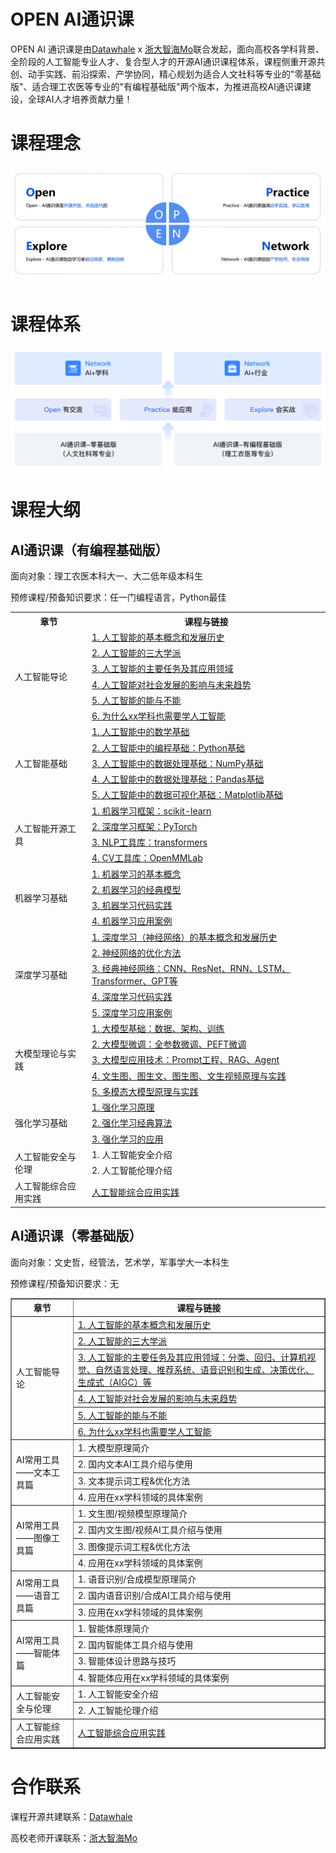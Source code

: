 # OPEN AI通识课

OPEN AI 通识课是由[Datawhale](https://datawhale.cn/) x [浙大智海Mo](https://saas.momodel.cn/aiGeneralCourse)联合发起，面向高校各学科背景、全阶段的人工智能专业人才、复合型人才的开源AI通识课程体系，课程侧重开源共创、动手实践、前沿探索、产学协同，精心规划为适合人文社科等专业的"零基础版"、适合理工农医等专业的"有编程基础版"两个版本，为推进高校AI通识课建设，全球AI人才培养贡献力量！


# 课程理念
![OPEN理念](https://github.com/datawhalechina/open-ai-general-course/blob/main/image/OPEN%E7%90%86%E5%BF%B5.png)

# 课程体系
![AI通识课程体系](https://github.com/datawhalechina/open-ai-general-course/blob/main/image/AI%E9%80%9A%E8%AF%86%E8%AF%BE%E7%A8%8B%E4%BD%93%E7%B3%BB.png)


# 课程大纲

## AI通识课（有编程基础版）

面向对象：理工农医本科大一、大二低年级本科生

预修课程/预备知识要求：任一门编程语言，Python最佳

<table>
    <tr>
        <th>章节</th>
        <th>课程与链接</th>
    </tr>
    <!-- 人工智能导论 -->
    <tr>
        <td rowspan="6">人工智能导论</td>
        <td><a href="https://momodel.cn/overview/6173911eab37f12b14daf4a8?id=6173911eab37f12b14daf4a8&activeKey=chapter">1. 人工智能的基本概念和发展历史</a></td>
    </tr>
    <tr>
        <td><a href="https://momodel.cn/overview/6173911eab37f12b14daf4a8?id=6173911eab37f12b14daf4a8&activeKey=chapter">2. 人工智能的三大学派</a></td>
    </tr>
    <tr>
        <td><a href="https://momodel.cn/overview/6173911eab37f12b14daf4a8?id=6173911eab37f12b14daf4a8&activeKey=medal">3. 人工智能的主要任务及其应用领域</a></td>
    </tr>
    <tr>
        <td><a href="https://momodel.cn/overview/6173911eab37f12b14daf4a8?id=6173911eab37f12b14daf4a8&activeKey=medal">4. 人工智能对社会发展的影响与未来趋势</a></td>
    </tr>
    <tr>
        <td><a href="https://momodel.cn/overview/6173911eab37f12b14daf4a8?id=6173911eab37f12b14daf4a8&activeKey=medal">5. 人工智能的能与不能</a></td>
    </tr>
    <tr>
        <td><a href="https://momodel.cn/overview/6173911eab37f12b14daf4a8?id=6173911eab37f12b14daf4a8&activeKey=medal">6. 为什么xx学科也需要学人工智能</a></td>
    </tr>
    <!-- 人工智能基础 -->
    <tr>
        <td rowspan="5">人工智能基础</td>
        <td><a href="https://momodel.cn/overview/6173911eab37f12b14daf4a8?id=6173911eab37f12b14daf4a8&activeKey=medal">1. 人工智能中的数学基础</a></td>
    </tr>
    <tr>
        <td><a href="https://github.com/datawhalechina/learn-python-the-smart-way-v2">2. 人工智能中的编程基础：Python基础</a></td>
    </tr>
    <tr>
        <td><a href="https://github.com/datawhalechina/powerful-numpy">3. 人工智能中的数据处理基础：NumPy基础</a></td>
    </tr>
    <tr>
        <td><a href="https://github.com/datawhalechina/joyful-pandas">4. 人工智能中的数据处理基础：Pandas基础</a></td>
    </tr>
    <tr>
        <td><a href="https://github.com/datawhalechina/fantastic-matplotlib">5. 人工智能中的数据可视化基础：Matplotlib基础</a></td>
    </tr>
    <!-- 人工智能开源工具 -->
    <tr>
        <td rowspan="4">人工智能开源工具</td>
        <td><a href="https://github.com/datawhalechina/machine-learning-toy-code">1. 机器学习框架：scikit-learn</a></td>
    </tr>
    <tr>
        <td><a href="https://github.com/datawhalechina/thorough-pytorch">2. 深度学习框架：PyTorch</a></td>
    </tr>
    <tr>
        <td><a href="https://github.com/datawhalechina/learn-nlp-with-transformers">3. NLP工具库：transformers</a></td>
    </tr>
    <tr>
        <td><a href="https://github.com/datawhalechina/openmmlab-tutorial">4. CV工具库：OpenMMLab</a></td>
    </tr>
    <!-- 机器学习基础 -->
    <tr>
        <td rowspan="4">机器学习基础</td>
        <td><a href="https://github.com/datawhalechina/pumpkin-book">1. 机器学习的基本概念</a></td>
    </tr>
    <tr>
        <td><a href="https://github.com/datawhalechina/pumpkin-book">2. 机器学习的经典模型</a></td>
    </tr>
    <tr>
        <td><a href="https://github.com/datawhalechina/machine-learning-toy-code">3. 机器学习代码实践</a></td>
    </tr>
    <tr>
        <td><a href="https://github.com/datawhalechina/machine-learning-toy-code">4. 机器学习应用案例</a></td>
    </tr>
    <!-- 深度学习基础 -->
    <tr>
        <td rowspan="5">深度学习基础</td>
        <td><a href="https://github.com/datawhalechina/leedl-tutorial">1. 深度学习（神经网络）的基本概念和发展历史</a></td>
    </tr>
    <tr>
        <td><a href="https://github.com/datawhalechina/leedl-tutorial">2. 神经网络的优化方法</a></td>
    </tr>
    <tr>
        <td><a href="https://github.com/datawhalechina/leedl-tutorial">3. 经典神经网络：CNN、ResNet、RNN、LSTM、Transformer、GPT等</a></td>
    </tr>
    <tr>
        <td><a href="https://github.com/datawhalechina/leedl-tutorial">4. 深度学习代码实践</a></td>
    </tr>
    <tr>
        <td><a href="https://github.com/datawhalechina/leedl-tutorial">5. 深度学习应用案例</a></td>
    </tr>
    <!-- 大模型理论与实践 -->
    <tr>
        <td rowspan="5">大模型理论与实践</td>
        <td><a href="https://github.com/datawhalechina/so-large-lm">1. 大模型基础：数据、架构、训练</a></td>
    </tr>
    <tr>
        <td><a href="https://github.com/datawhalechina/self-llm">2. 大模型微调：全参数微调、PEFT微调</a></td>
    </tr>
    <tr>
        <td><a href="https://github.com/datawhalechina/tiny-universe">3. 大模型应用技术：Prompt工程、RAG、Agent</a></td>
    </tr>
    <tr>
        <td><a href="https://github.com/datawhalechina/hugging-sd">4. 文生图、图生文、图生图、文生视频原理与实践</a></td>
    </tr>
    <tr>
        <td><a href="https://github.com/datawhalechina/hugging-sd">5. 多模态大模型原理与实践</a></td>
    </tr>
    <!-- 强化学习基础 -->
    <tr>
        <td rowspan="3">强化学习基础</td>
        <td><a href="https://github.com/datawhalechina/easy-rl">1. 强化学习原理</a></td>
    </tr>
    <tr>
        <td><a href="https://github.com/datawhalechina/easy-rl">2. 强化学习经典算法</a></td>
    </tr>
    <tr>
        <td><a href="https://github.com/datawhalechina/easy-rl">3. 强化学习的应用</a></td>
    </tr>
    <!-- 人工智能安全与伦理 -->
    <tr>
        <td rowspan="2">人工智能安全与伦理</td>
        <td>1. 人工智能安全介绍</a></td>
    </tr>
    <tr>
        <td>2. 人工智能伦理介绍</a></td>
    </tr>
    <!-- 人工智能综合应用实践 -->
    <tr>
        <td>人工智能综合应用实践</td>
        <td><a href="https://github.com/datawhalechina/llm-universe">人工智能综合应用实践</a></td>
    </tr>
</table>

## AI通识课（零基础版）

面向对象：文史哲，经管法，艺术学，军事学大一本科生

预修课程/预备知识要求：无
<table border="1">
    <tr>
        <th>章节</th>
        <th>课程与链接</th>
    </tr>
    <tr>
        <td rowspan="6">人工智能导论</td>
        <td><a href="https://momodel.cn/overview/6173911eab37f12b14daf4a8?id=6173911eab37f12b14daf4a8&activeKey=chapter">1. 人工智能的基本概念和发展历史</a></td>
    </tr>
    <tr>
        <td><a href="https://momodel.cn/overview/6173911eab37f12b14daf4a8?id=6173911eab37f12b14daf4a8&activeKey=chapter">2. 人工智能的三大学派</a></td>
    </tr>
    <tr>
        <td><a href="https://momodel.cn/overview/6173911eab37f12b14daf4a8?id=6173911eab37f12b14daf4a8&activeKey=medal">3. 人工智能的主要任务及其应用领域：分类、回归、计算机视觉、自然语言处理、推荐系统、语音识别和生成、决策优化、生成式（AIGC）等</a></td>
    </tr>
    <tr>
        <td><a href="https://momodel.cn/overview/6173911eab37f12b14daf4a8?id=6173911eab37f12b14daf4a8&activeKey=medal">4. 人工智能对社会发展的影响与未来趋势</a></td>
    </tr>
    <tr>
        <td><a href="https://momodel.cn/overview/6173911eab37f12b14daf4a8?id=6173911eab37f12b14daf4a8&activeKey=medal">5. 人工智能的能与不能</a></td>
    </tr>
    <tr>
        <td><a href="https://momodel.cn/overview/6173911eab37f12b14daf4a8?id=6173911eab37f12b14daf4a8&activeKey=medal">6. 为什么xx学科也需要学人工智能</a></td>
    </tr>
    <tr>
        <td rowspan="4">AI常用工具——文本工具篇</td>
        <td>1. 大模型原理简介</a></td>
    </tr>
    <tr>
        <td>2. 国内文本AI工具介绍与使用</a></td>
    </tr>
    <tr>
        <td>3. 文本提示词工程&优化方法</a></td>
    </tr>
    <tr>
        <td>4. 应用在xx学科领域的具体案例</a></td>
    </tr>
    <tr>
        <td rowspan="4">AI常用工具——图像工具篇</td>
        <td>1. 文生图/视频模型原理简介</a></td>
    </tr>
    <tr>
        <td>2. 国内文生图/视频AI工具介绍与使用</a></td>
    </tr>
    <tr>
        <td>3. 图像提示词工程&优化方法</a></td>
    </tr>
    <tr>
        <td>4. 应用在xx学科领域的具体案例</a></td>
    </tr>
    <tr>
        <td rowspan="3">AI常用工具——语音工具篇</td>
        <td>1. 语音识别/合成模型原理简介</a></td>
    </tr>
    <tr>
        <td>2. 国内语音识别/合成AI工具介绍与使用</a></td>
    </tr>
    <tr>
        <td>3. 应用在xx学科领域的具体案例</a></td>
    </tr>
    <tr>
        <td rowspan="4">AI常用工具——智能体篇</td>
        <td>1. 智能体原理简介</a></td>
    </tr>
    <tr>
        <td>2. 国内智能体工具介绍与使用</a></td>
    </tr>
    <tr>
        <td>3. 智能体设计思路与技巧</a></td>
    </tr>
    <tr>
        <td>4. 智能体应用在xx学科领域的具体案例</a></td>
    </tr>
    <tr>
        <td rowspan="2">人工智能安全与伦理</td>
        <td>1. 人工智能安全介绍</a></td>
    </tr>
    <tr>
        <td>2. 人工智能伦理介绍</a></td>
    </tr>
    <tr>
        <td>人工智能综合应用实践</td>
        <td><a href="https://github.com/datawhalechina/llm-universe">人工智能综合应用实践</a></td>
    </tr>
</table>




# 合作联系
课程开源共建联系：[Datawhale](https://datawhale.cn/)

高校老师开课联系：[浙大智海Mo](https://github.com/momodel)
